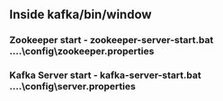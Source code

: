 
## Inside kafka/bin/window
### Zookeeper start -  zookeeper-server-start.bat ..\..\config\zookeeper.properties

### Kafka Server start - kafka-server-start.bat ..\..\config\server.properties
